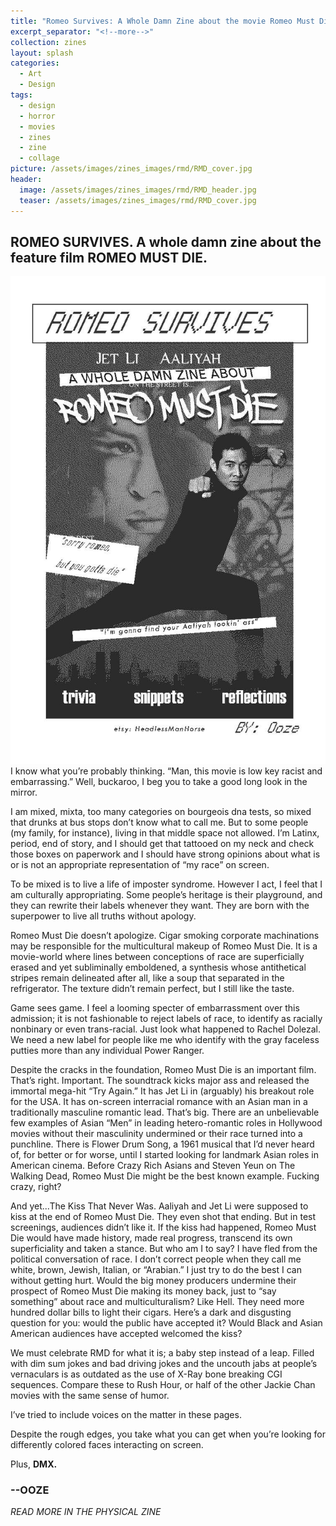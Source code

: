 ```yaml
---
title: "Romeo Survives: A Whole Damn Zine about the movie Romeo Must Die"
excerpt_separator: "<!--more-->"
collection: zines
layout: splash
categories:
  - Art
  - Design
tags:
  - design
  - horror
  - movies
  - zines
  - zine
  - collage
picture: /assets/images/zines_images/rmd/RMD_cover.jpg
header:
  image: /assets/images/zines_images/rmd/RMD_header.jpg
  teaser: /assets/images/zines_images/rmd/RMD_cover.jpg
---
```

## ROMEO SURVIVES. A whole damn zine about the feature film ROMEO MUST DIE.  

<div class="image-container">
  <img src="/assets/images/zines_images/RMD_cover.jpg" alt="cover of the zine">
</div>
I know what you’re probably thinking. “Man, this movie is low key racist and embarrassing.” Well, buckaroo, I beg you to take a good long look in the mirror.

I am mixed, mixta,  too many categories on bourgeois dna tests, so mixed that drunks at bus stops don’t know what to call me. But to some  people (my  family, for instance), living in that middle space not allowed. I’m Latinx, period, end of story, and I should get that tattooed on my neck and check those boxes on paperwork and I should have strong opinions about what is or is not an appropriate representation of “my race” on screen. 

To be mixed is to live a life of imposter syndrome. However I act, I feel that I am culturally appropriating.  Some people’s heritage is their playground, and they can rewrite their labels whenever they want. They are born with the superpower to live all truths without apology.      

Romeo Must Die doesn’t apologize. Cigar smoking corporate machinations may be responsible for the multicultural makeup of Romeo Must Die. It is a movie-world where lines between conceptions of race are superficially erased and yet subliminally emboldened, a synthesis whose antithetical stripes remain delineated after all, like a soup that separated in the refrigerator. The texture didn’t remain perfect, but I still like the taste.

Game sees game. I feel a looming specter of embarrassment over this admission; it is not fashionable to reject labels of race, to identify as racially nonbinary or even trans-racial. Just look what happened to Rachel Dolezal. We need a new label for people like me who identify with the gray faceless putties more than any individual Power Ranger. 

Despite the cracks in the foundation, Romeo Must Die is an important film. That’s right. Important. The soundtrack kicks major ass and released the immortal mega-hit “Try Again.” It has Jet Li in (arguably) his breakout role for the USA. It has on-screen interracial romance with an Asian man in a traditionally masculine romantic lead. That’s big. There are an unbelievable few examples of Asian “Men” in leading hetero-romantic roles in Hollywood movies without their masculinity undermined or their race turned into a punchline. There is Flower Drum Song, a 1961 musical that I’d never heard of, for better or for worse, until I started looking for landmark Asian roles in American cinema. Before Crazy Rich Asians and Steven Yeun on The Walking Dead, Romeo Must Die might be the best known example. Fucking crazy, right? 

And yet...The Kiss That Never Was. Aaliyah and Jet Li were supposed to kiss at the end of Romeo Must Die. They even shot that ending. But in test screenings, audiences didn’t like it. If the kiss had happened, Romeo Must Die would have made history, made real progress, transcend its own superficiality and taken a stance. But who am I to say? I have fled from the political conversation of race. I don’t correct people when they call me white, brown, Jewish, Italian, or “Arabian.” I just try to do the best I can without getting hurt. Would the big money producers undermine their prospect of Romeo Must Die making its money back, just to “say something” about race and multiculturalism? Like Hell. They need more hundred dollar bills to light their cigars. Here’s a dark and disgusting question for you: would the public have accepted it? Would Black and Asian American audiences have accepted welcomed the kiss? 

We must celebrate RMD for what it is; a baby step instead of a leap. Filled with dim sum jokes and  bad driving jokes and the uncouth jabs at people’s vernaculars is as outdated as the use of X-Ray bone breaking CGI sequences. Compare these to Rush Hour, or half of the other Jackie Chan movies with the same sense of humor. 

I’ve tried to include voices on the matter in these pages.

Despite the rough edges, you take what you can get when you’re looking for differently colored faces interacting on screen.  

Plus, **DMX.**

### --OOZE
*READ MORE IN THE PHYSICAL ZINE*